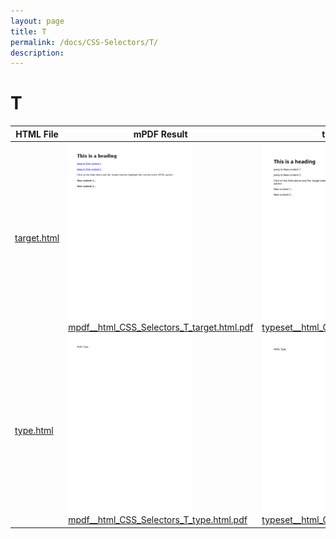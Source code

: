 ```yaml
---
layout: page
title: T
permalink: /docs/CSS-Selectors/T/
description: 
---
```


# T

| HTML File | mPDF Result | typeset.sh Result | PDFreactor Result |
|---------|---------|---------|---------|
| [target.html](/html/CSS%20Selectors/T/target.html) | ![](mpdf__html_CSS_Selectors_T_target.html.png) [mpdf__html_CSS_Selectors_T_target.html.pdf](mpdf__html_CSS_Selectors_T_target.html.pdf) | ![](typeset__html_CSS_Selectors_T_target.html.png) [typeset__html_CSS_Selectors_T_target.html.pdf](typeset__html_CSS_Selectors_T_target.html.pdf) | ![](pdfreactor__html_CSS_Selectors_T_target.html.png) [pdfreactor__html_CSS_Selectors_T_target.html.pdf](pdfreactor__html_CSS_Selectors_T_target.html.pdf) |
| [type.html](/html/CSS%20Selectors/T/type.html) | ![](mpdf__html_CSS_Selectors_T_type.html.png) [mpdf__html_CSS_Selectors_T_type.html.pdf](mpdf__html_CSS_Selectors_T_type.html.pdf) | ![](typeset__html_CSS_Selectors_T_type.html.png) [typeset__html_CSS_Selectors_T_type.html.pdf](typeset__html_CSS_Selectors_T_type.html.pdf) | ![](pdfreactor__html_CSS_Selectors_T_type.html.png) [pdfreactor__html_CSS_Selectors_T_type.html.pdf](pdfreactor__html_CSS_Selectors_T_type.html.pdf) |
